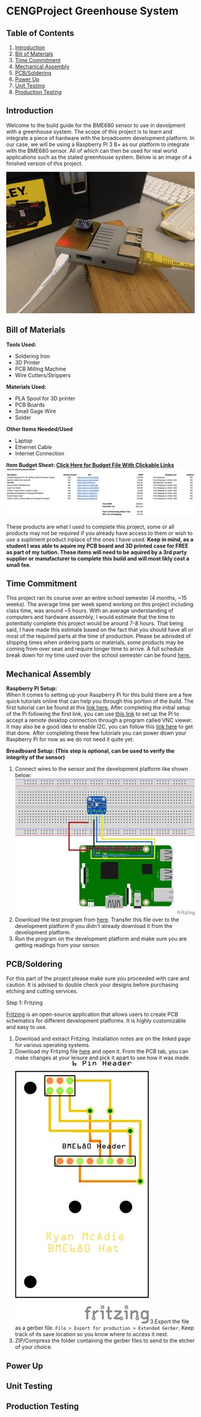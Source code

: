 # CENGProject Greenhouse System

## Table of Contents
1. [Introduction](#Introduction)
2. [Bill of Materials](#Bill-of-Materials)
3. [Time Commitment](#Time-Commitment)
4. [Mechanical Assembly](#Mechanical-Assembly)
5. [PCB/Soldering](#PCBSoldering)
6. [Power Up](#Power-Up)
7. [Unit Testing](#Unit-Testing)
8. [Production Testing](#Production-Testing)

## Introduction
Welcome to the build guide for the BME680 sensor to use in devolpment with a greenhouse system. The scope of this project is to learn and integrate a piece of hardware with the broadcomm development platform. In our case, we will be using a Raspberry Pi 3 B+ as our platform to integrate with the BME680 sensor. All of which can then be used for real world applications such as the stated greenhouse system. Below is an image of a finished version of this project.

![Finished Product](https://raw.githubusercontent.com/McAdieCENG/CENGProject/master/Images/PiCase4.jpg)

## Bill of Materials
**Tools Used:**
- Soldering Iron
- 3D Printer
- PCB Milling Machine
- Wire Cutters/Strippers

**Materials Used:**
- PLA Spool for 3D printer
- PCB Boards
- Small Gage Wire
- Solder

**Other Items Needed/Used**
- Laptop
- Ethernet Cable
- Internet Connection

**Item Budget Sheet: [Click Here for Budget File With Clickable Links](https://github.com/McAdieCENG/CENGProject/blob/master/Documentation/Budget%20Files/Budget.xlsx)**
![Budget](https://raw.githubusercontent.com/McAdieCENG/CENGProject/master/Images/Budget.png)

These products are what I used to complete this project, some or all products may not be required if you already have access to them or wish to use a supliment product inplace of the ones I have used. **Keep in mind, as a student I was able to aquire my PCB board and 3D printed case for FREE as part of my tuition. These items will need to be aquired by a 3rd party supplier or manufacturer to complete this build and will most likly cost a small fee.**

## Time Commitment
This project ran its course over an entire school semester (4 months, ~15 weeks). The average time per week spend working on this project including class time, was around ~5 hours. With an average understanding of computers and hardware assembly, I would estimate that the time to potentially complete this project would be around 7-8 hours. That being said, I have made this estimate based on the fact that you should have all or most of the required parts at the time of production. Please be advisded of shipping times when ordering parts or materials, some products may be coming from over seas and require longer time to arrive. A full schedule break down for my time used over the school semester can be found [here.](https://github.com/McAdieCENG/CENGProject/blob/master/Documentation/Schedule%20Files/CENG317Schedule-pages-deleted.pdf)

## Mechanical Assembly
**Raspberry Pi Setup:**  
When it comes to setting up your Raspberry Pi for this build there are a few quick tutorials online that can help you through this portion of the build. The first tutorial can be found at this [link here.](https://projects.raspberrypi.org/en/projects/raspberry-pi-setting-up) After completing the initial setup of the Pi following the first link, you can use [this link](https://www.raspberrypi.org/documentation/remote-access/vnc/README.md) to set up the Pi to accept a remote desktop connection through a program called VNC viewer. It may also be a good idea to enable I2C, you can follow this [link here](https://learn.adafruit.com/adafruits-raspberry-pi-lesson-4-gpio-setup/configuring-i2c) to get that done. After completing these few tutorials you can power down your Raspberry Pi for now as we do not need it quite yet.

**Breadboard Setup: (This step is optional, can be used to verify the integrity of the sensor)**  
1. Connect wires to the sensor and the development platform like shown below:
![Breadboard](https://raw.githubusercontent.com/McAdieCENG/CENGProject/master/Images/BME680_bb.png)
2. Download the test program from [here](https://github.com/McAdieCENG/CENGProject/tree/master/Software). Transfer this file over to the development platform if you didn't already download it from the development platform.
3. Run the program on the development platform and make sure you are getting readings from your sensor.

## PCB/Soldering
For this part of the project please make sure you proceeded with care and caution. It is advised to double check your designs before purchasing etching and cutting services.

Step 1: Fritzing

[Fritzing](https://fritzing.org/download/) is an open-source application that allows users to create PCB schematics for different development platforms. It is highly customizable and easy to use.
1. Download and extract Fritzing. Installation notes are on the linked page for various operating systems.
2. Download my Fritzing file [here](https://github.com/McAdieCENG/CENGProject/blob/master/Electronics/BME680%20PCB.fzz) and open it. From the PCB tab, you can make changes at your leisure and pick it apart to see how it was made.
![PCB](https://raw.githubusercontent.com/McAdieCENG/CENGProject/master/Images/BME680_pcb.png)
3.Export the file as a gerber file. `File > Export for production > Extended Gerber`. Keep track of its save location so you know where to access it next.
4. ZIP/Compress the folder containing the gerber files to send to the etcher of your choice.

## Power Up

## Unit Testing

## Production Testing
